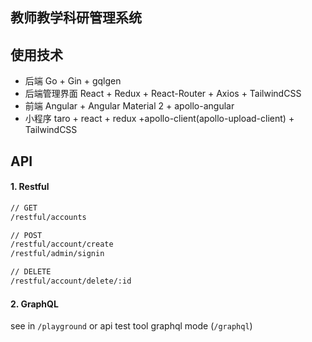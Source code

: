 ## 教师教学科研管理系统

## 使用技术

- 后端 Go + Gin + gqlgen
- 后端管理界面 React + Redux + React-Router + Axios + TailwindCSS
- 前端 Angular + Angular Material 2 + apollo-angular
- 小程序 taro + react + redux +apollo-client(apollo-upload-client) + TailwindCSS

## API

#### 1. Restful

```rest
// GET
/restful/accounts

// POST
/restful/account/create
/restful/admin/signin

// DELETE
/restful/account/delete/:id
```

#### 2. GraphQL

see in `/playground` or api test tool graphql mode (`/graphql`)

